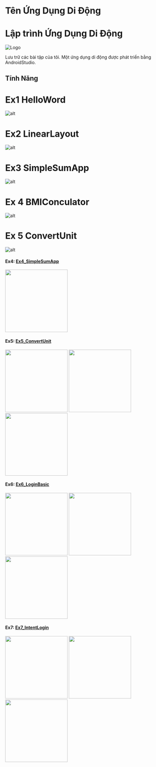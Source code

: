 # Tên Ứng Dụng Di Động
# Lập trình Ứng Dụng Di Động

![Logo](https://via.placeholder.com/150) <!-- Thay thế bằng đường dẫn đến logo của ứng dụng -->
 <!-- Thay thế bằng đường dẫn đến logo của ứng dụng -->

Lưu trữ các bài tập của tôi.
Một ứng dụng di động được phát triển bằng AndroidStudio.

## Tính Năng
# Ex1 HelloWord
![alt](Blog/Ex1_Hello.jpg)
# Ex2 LinearLayout
![alt](Blog/Ex2_LinearLayout.jpg)
# Ex3 SimpleSumApp
![alt](Blog/Ex3_SimpleSumApp.jpg)
# Ex 4 BMIConculator
![alt](Blog/BMICalculator.jpg)
# Ex 5 ConvertUnit
![alt](Blog/ConvertUnit.jpg)
<div>
  <h4>Ex4: <a href = "https://github.com/subin663/64139010-AndroidProgramming/tree/main/Ex6_IntentDonGian">Ex4_SimpleSumApp</a></h4>
  <img src = "https://github.com/subin663/64139010-AndroidProgramming/blob/main/Blog/Ex3_SimpleSumApp.jpg" width = "200">
</div>
<div>
  <h4>Ex5: <a href = "https://github.com/subin663/64139010-AndroidProgramming/tree/main/Ex6_IntentDonGian">Ex5_ConvertUnit</a></h4>
  <img src = "https://github.com/subin663/64139010-AndroidProgramming/blob/main/Blog/ConvertUnit.jpg" width = "200">
 
  <img src = "https://github.com/subin663/64139010-AndroidProgramming/blob/main/Blog/ConvertUnit.jpg" width = "200">
  
  <img src = "https://github.com/subin663/64139010-AndroidProgramming/blob/main/Blog/ConvertUnit.jpg" width = "200">
</div>


<div>
  <h4>Ex6: <a href = "https://github.com/subin663/64139010-AndroidProgramming/tree/main/Ex6_IntentDonGian">Ex6_LoginBasic</a></h4>
  <img src = "https://github.com/subin663/64139010-AndroidProgramming/blob/main/Blog/Ex6_IntentBasic/img.jpg" width = "200">
  <img src = "https://github.com/subin663/64139010-AndroidProgramming/blob/main/Blog/Ex6_IntentBasic/img2.jpg" width = "200">
  <img src = "https://github.com/subin663/64139010-AndroidProgramming/blob/main/Blog/Ex6_IntentBasic/imgmh3.jpg" width = "200"> 
</div>

<div>
  <h4>Ex7: <a href = "https://github.com/subin663/64139010-AndroidProgramming/tree/main/Ex7_IntentLogin">Ex7_IntentLogin</a></h4>
  <img src = "https://github.com/subin663/64139010-AndroidProgramming/blob/main/Blog/Ex7_IntetnLogin/img1.jpg" width = "200">
  <img src = "https://github.com/subin663/64139010-AndroidProgramming/blob/main/Blog/Ex7_IntetnLogin/img2.jpg" width = "200">
  <img src = "https://github.com/subin663/64139010-AndroidProgramming/blob/main/Blog/Ex7_IntetnLogin/img3.jpg" width = "200">
</div>
